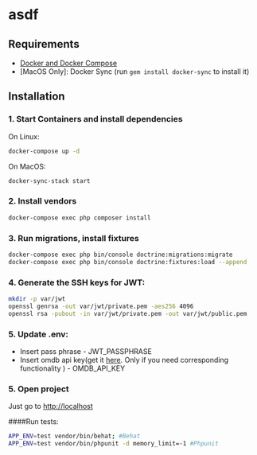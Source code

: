 asdf
==========
## Requirements

* [Docker and Docker Compose](https://docs.docker.com/engine/installation)
* [MacOS Only]: Docker Sync (run `gem install docker-sync` to install it)

## Installation

### 1. Start Containers and install dependencies 
On Linux:
```bash
docker-compose up -d
```
On MacOS:
```bash
docker-sync-stack start
```
### 2. Install vendors
```bash
docker-compose exec php composer install
```
### 3. Run migrations, install fixtures
```bash
docker-compose exec php bin/console doctrine:migrations:migrate
docker-compose exec php bin/console doctrine:fixtures:load --append
```

### 4. Generate the SSH keys for JWT: 
```bash
mkdir -p var/jwt
openssl genrsa -out var/jwt/private.pem -aes256 4096
openssl rsa -pubout -in var/jwt/private.pem -out var/jwt/public.pem
```

### 5. Update .env:
- Insert pass phrase - JWT_PASSPHRASE  
- Insert omdb api key(get it [here](http://www.omdbapi.com/). Only if you need corresponding functionality ) - OMDB_API_KEY

### 5. Open project
Just go to [http://localhost](http://localhost)

####Run tests:
```bash
APP_ENV=test vendor/bin/behat; #Behat
APP_ENV=test vendor/bin/phpunit -d memory_limit=-1 #Phpunit
```
